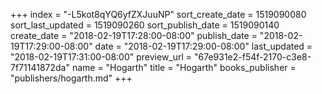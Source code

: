 +++
index = "-L5kot8qYQ6yfZXJuuNP"
sort_create_date = 1519090080
sort_last_updated = 1519090260
sort_publish_date = 1519090140
create_date = "2018-02-19T17:28:00-08:00"
publish_date = "2018-02-19T17:29:00-08:00"
date = "2018-02-19T17:29:00-08:00"
last_updated = "2018-02-19T17:31:00-08:00"
preview_url = "67e931e2-f54f-2170-c3e8-7f71141872da"
name = "Hogarth"
title = "Hogarth"
books_publisher = "publishers/hogarth.md"
+++
